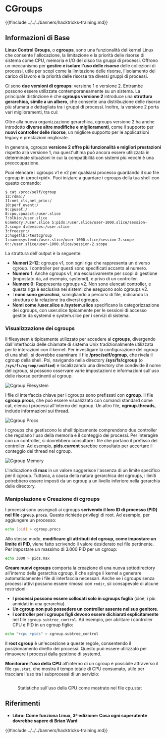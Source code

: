 # CGroups

{{#include ../../../banners/hacktricks-training.md}}

## Informazioni di Base

**Linux Control Groups**, o **cgroups**, sono una funzionalità del kernel Linux che consente l'allocazione, la limitazione e la priorità delle risorse di sistema come CPU, memoria e I/O del disco tra gruppi di processi. Offrono un meccanismo per **gestire e isolare l'uso delle risorse** delle collezioni di processi, utile per scopi come la limitazione delle risorse, l'isolamento del carico di lavoro e la priorità delle risorse tra diversi gruppi di processi.

Ci sono **due versioni di cgroups**: versione 1 e versione 2. Entrambe possono essere utilizzate contemporaneamente su un sistema. La principale distinzione è che **cgroups versione 2** introduce una **struttura gerarchica, simile a un albero**, che consente una distribuzione delle risorse più sfumata e dettagliata tra i gruppi di processi. Inoltre, la versione 2 porta vari miglioramenti, tra cui:

Oltre alla nuova organizzazione gerarchica, cgroups versione 2 ha anche introdotto **diverse altre modifiche e miglioramenti**, come il supporto per **nuovi controller delle risorse**, un migliore supporto per le applicazioni legacy e prestazioni migliorate.

In generale, cgroups **versione 2 offre più funzionalità e migliori prestazioni** rispetto alla versione 1, ma quest'ultima può ancora essere utilizzata in determinate situazioni in cui la compatibilità con sistemi più vecchi è una preoccupazione.

Puoi elencare i cgroups v1 e v2 per qualsiasi processo guardando il suo file cgroup in /proc/\<pid>. Puoi iniziare a guardare i cgroups della tua shell con questo comando:
```shell-session
$ cat /proc/self/cgroup
12:rdma:/
11:net_cls,net_prio:/
10:perf_event:/
9:cpuset:/
8:cpu,cpuacct:/user.slice
7:blkio:/user.slice
6:memory:/user.slice 5:pids:/user.slice/user-1000.slice/session-2.scope 4:devices:/user.slice
3:freezer:/
2:hugetlb:/testcgroup
1:name=systemd:/user.slice/user-1000.slice/session-2.scope
0::/user.slice/user-1000.slice/session-2.scope
```
La struttura dell'output è la seguente:

- **Numeri 2–12**: cgroups v1, con ogni riga che rappresenta un diverso cgroup. I controller per questi sono specificati accanto al numero.
- **Numero 1**: Anche cgroups v1, ma esclusivamente per scopi di gestione (impostato da, ad esempio, systemd), e privo di un controller.
- **Numero 0**: Rappresenta cgroups v2. Non sono elencati controller, e questa riga è esclusiva nei sistemi che eseguono solo cgroups v2.
- I **nomi sono gerarchici**, somigliando a percorsi di file, indicando la struttura e la relazione tra diversi cgroups.
- **Nomi come /user.slice o /system.slice** specificano la categorizzazione dei cgroups, con user.slice tipicamente per le sessioni di accesso gestite da systemd e system.slice per i servizi di sistema.

### Visualizzazione dei cgroups

Il filesystem è tipicamente utilizzato per accedere ai **cgroups**, divergendo dall'interfaccia delle chiamate di sistema Unix tradizionalmente utilizzata per le interazioni con il kernel. Per investigare la configurazione del cgroup di una shell, si dovrebbe esaminare il file **/proc/self/cgroup**, che rivela il cgroup della shell. Poi, navigando nella directory **/sys/fs/cgroup** (o **`/sys/fs/cgroup/unified`**) e localizzando una directory che condivide il nome del cgroup, si possono osservare varie impostazioni e informazioni sull'uso delle risorse pertinenti al cgroup.

![Cgroup Filesystem](<../../../images/image (1128).png>)

I file di interfaccia chiave per i cgroups sono prefissati con **cgroup**. Il file **cgroup.procs**, che può essere visualizzato con comandi standard come cat, elenca i processi all'interno del cgroup. Un altro file, **cgroup.threads**, include informazioni sui thread.

![Cgroup Procs](<../../../images/image (281).png>)

I cgroups che gestiscono le shell tipicamente comprendono due controller che regolano l'uso della memoria e il conteggio dei processi. Per interagire con un controller, si dovrebbero consultare i file che portano il prefisso del controller. Ad esempio, **pids.current** sarebbe consultato per accertare il conteggio dei thread nel cgroup.

![Cgroup Memory](<../../../images/image (677).png>)

L'indicazione di **max** in un valore suggerisce l'assenza di un limite specifico per il cgroup. Tuttavia, a causa della natura gerarchica dei cgroups, i limiti potrebbero essere imposti da un cgroup a un livello inferiore nella gerarchia delle directory.

### Manipolazione e Creazione di cgroups

I processi sono assegnati ai cgroups **scrivendo il loro ID di processo (PID) nel file `cgroup.procs`**. Questo richiede privilegi di root. Ad esempio, per aggiungere un processo:
```bash
echo [pid] > cgroup.procs
```
Allo stesso modo, **modificare gli attributi del cgroup, come impostare un limite di PID**, viene fatto scrivendo il valore desiderato nel file pertinente. Per impostare un massimo di 3.000 PID per un cgroup:
```bash
echo 3000 > pids.max
```
**Creare nuovi cgroups** comporta la creazione di una nuova sottodirectory all'interno della gerarchia cgroup, il che spinge il kernel a generare automaticamente i file di interfaccia necessari. Anche se i cgroups senza processi attivi possono essere rimossi con `rmdir`, sii consapevole di alcune restrizioni:

- **I processi possono essere collocati solo in cgroups foglia** (cioè, i più annidati in una gerarchia).
- **Un cgroup non può possedere un controller assente nel suo genitore**.
- **I controller per i cgroups figli devono essere dichiarati esplicitamente** nel file `cgroup.subtree_control`. Ad esempio, per abilitare i controller CPU e PID in un cgroup figlio:
```bash
echo "+cpu +pids" > cgroup.subtree_control
```
Il **root cgroup** è un'eccezione a queste regole, consentendo il posizionamento diretto dei processi. Questo può essere utilizzato per rimuovere i processi dalla gestione di systemd.

**Monitorare l'uso della CPU** all'interno di un cgroup è possibile attraverso il file `cpu.stat`, che mostra il tempo totale di CPU consumato, utile per tracciare l'uso tra i subprocessi di un servizio:

<figure><img src="../../../images/image (908).png" alt=""><figcaption><p>Statistiche sull'uso della CPU come mostrato nel file cpu.stat</p></figcaption></figure>

## Riferimenti

- **Libro: Come funziona Linux, 3ª edizione: Cosa ogni superutente dovrebbe sapere di Brian Ward**

{{#include ../../../banners/hacktricks-training.md}}
